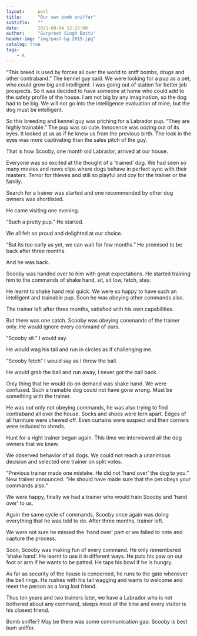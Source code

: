 ```yaml
---
layout:     post
title:      "Our own bomb sniffer"
subtitle:   ""
date:       2021-09-04 12:25:00
author:     "Gurpreet Singh Battu"
header-img: "img/post-bg-2015.jpg"
catalog: true
tags:
    - A
---
```


“This breed is used by forces all over the world to sniff bombs, drugs and other contraband.” The kennel guy said. We were looking for a pup as a pet, who could grow big and intelligent. I was going out of station for better job prospects. So it was decided to have someone at home who could add to the safety profile of the house. I am not big by any imagination, so the dog had to be big. We will not go into the intelligence evaluation of mine, but the dog must be intelligent.

So this breeding and kennel guy was pitching for a Labrador pup. “They are highly trainable.” The pup was so cute. Innocence was oozing out of its eyes. It looked at us as if he knew us from the previous birth. The look in the eyes was more captivating than the sales pitch of the guy.

That is how Scooby, one month old Labrador, arrived at our house.

Everyone was so excited at the thought of a ‘trained’ dog. We had seen so many movies and news clips where dogs behave in perfect sync with their masters. Terror for thieves and still so playful and coy for the trainer or the family.

Search for a trainer was started and one recommended by other dog owners was shortlisted.

He came visiting one evening.

“Such a pretty pup.” He started.

We all felt so proud and delighted at our choice.

“But its too early as yet, we can wait for few months.” He promised to be back after three months.

And he was back.

Scooby was handed over to him with great expectations. He started training him to the commands of shake hand, sit, sit low, fetch, stay.

He learnt to shake hand real quick. We were so happy to have such an intelligent and trainable pup. Soon he was obeying other commands also.

The trainer left after three months, satisfied with his own capabilities.

But there was one catch. Scooby was obeying commands of the trainer only. He would ignore every command of ours.

“Scooby sit.” I would say.

He would wag his tail and run in circles as if challenging me.

“Scooby fetch” I would say as I throw the ball.

He would grab the ball and run away, I never got the ball back.

Only thing that he would do on demand was shake hand. We were confused. Such a trainable dog could not have gone wrong. Must be something with the trainer.

He was not only not obeying commands, he was also trying to find contraband all over the house. Socks and shoes were torn apart. Edges of all furniture were chewed off. Even curtains were suspect and their corners were reduced to shreds.

Hunt for a right trainer began again. This time we interviewed all the dog owners that we knew.

We observed behavior of all dogs. We could not reach a unanimous decision and selected one trainer on split votes.

“Previous trainer made one mistake. He did not ‘hand over’ the dog to you.” New trainer announced. “He should have made sure that the pet obeys your commands also.”

We were happy, finally we had a trainer who would train Scooby and ‘hand over’ to us.

Again the same cycle of commands, Scooby once again was doing everything that he was told to do. After three months, trainer left.

We were not sure he missed the ‘hand over’ part or we failed to note and capture the process.

Soon, Scooby was making fun of every command. He only remembered ‘shake hand’. He learnt to use it in different ways. He puts his paw on our foot or arm if he wants to be patted. He taps his bowl if he is hungry.

As far as security of the house is concerned, he runs to the gate whenever the bell rings. He rushes with his tail wagging and wants to welcome and meet the person as a long lost friend.

Thus ten years and two trainers later, we have a Labrador who is not bothered about any command, sleeps most of the time and every visitor is his closest friend.

Bomb sniffer? May be there was some communication gap. Scooby is best bum sniffer.

